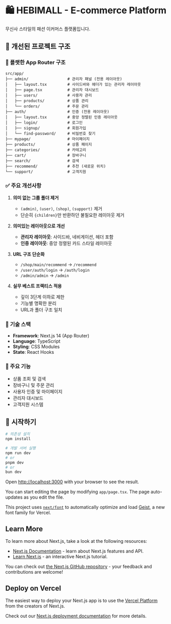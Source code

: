 # 🛍️ HEBIMALL - E-commerce Platform

무신사 스타일의 패션 이커머스 플랫폼입니다.

## 📁 개선된 프로젝트 구조

### 🎯 플랫한 App Router 구조
```
src/app/
├── admin/                 # 관리자 패널 (전용 레이아웃)
│   ├── layout.tsx         # 사이드바와 헤더가 있는 관리자 레이아웃
│   ├── page.tsx           # 관리자 대시보드
│   ├── users/             # 사용자 관리
│   ├── products/          # 상품 관리
│   └── orders/            # 주문 관리
├── auth/                  # 인증 (전용 레이아웃)
│   ├── layout.tsx         # 중앙 정렬된 인증 레이아웃
│   ├── login/             # 로그인
│   ├── signup/            # 회원가입
│   └── find-password/     # 비밀번호 찾기
├── mypage/                # 마이페이지
├── products/              # 상품 페이지
├── categories/            # 카테고리
├── cart/                  # 장바구니
├── search/                # 검색
├── recommend/             # 추천 (새로운 위치)
└── support/               # 고객지원
```

### ✅ 주요 개선사항

1. **의미 없는 그룹 폴더 제거**
   - `(admin)`, `(user)`, `(shop)`, `(support)` 제거
   - 단순히 `{children}`만 반환하던 불필요한 레이아웃 제거

2. **의미있는 레이아웃으로 개선**
   - **관리자 레이아웃**: 사이드바, 네비게이션, 헤더 포함
   - **인증 레이아웃**: 중앙 정렬된 카드 스타일 레이아웃

3. **URL 구조 단순화**
   - `/shop/main/recommend` → `/recommend`
   - `/user/auth/login` → `/auth/login`
   - `/admin/admin` → `/admin`

4. **실무 베스트 프랙티스 적용**
   - 깊이 3단계 이하로 제한
   - 기능별 명확한 분리
   - URL과 폴더 구조 일치

### 🔧 기술 스택
- **Framework**: Next.js 14 (App Router)
- **Language**: TypeScript
- **Styling**: CSS Modules
- **State**: React Hooks

### 📱 주요 기능
- 상품 조회 및 검색
- 장바구니 및 주문 관리
- 사용자 인증 및 마이페이지
- 관리자 대시보드
- 고객지원 시스템

## 🚀 시작하기

```bash
# 의존성 설치
npm install

# 개발 서버 실행
npm run dev
# or
pnpm dev
# or
bun dev
```

Open [http://localhost:3000](http://localhost:3000) with your browser to see the result.

You can start editing the page by modifying `app/page.tsx`. The page auto-updates as you edit the file.

This project uses [`next/font`](https://nextjs.org/docs/app/building-your-application/optimizing/fonts) to automatically optimize and load [Geist](https://vercel.com/font), a new font family for Vercel.

## Learn More

To learn more about Next.js, take a look at the following resources:

- [Next.js Documentation](https://nextjs.org/docs) - learn about Next.js features and API.
- [Learn Next.js](https://nextjs.org/learn) - an interactive Next.js tutorial.

You can check out [the Next.js GitHub repository](https://github.com/vercel/next.js) - your feedback and contributions are welcome!

## Deploy on Vercel

The easiest way to deploy your Next.js app is to use the [Vercel Platform](https://vercel.com/new?utm_medium=default-template&filter=next.js&utm_source=create-next-app&utm_campaign=create-next-app-readme) from the creators of Next.js.

Check out our [Next.js deployment documentation](https://nextjs.org/docs/app/building-your-application/deploying) for more details.
